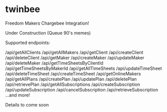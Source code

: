 # twinbee
Freedom Makers Chargebee Integration!

Under Construction (Queue 90's memes)

Supported endpoints: 

/api/getAllClients
/api/getAllMakers
/api/getClient
/api/createClient
/api/deleteClient
/api/getMaker
/api/createMaker
/api/updateMaker
/api/deleteMaker
/api/getTimeSheetsByClientId
/api/getTimeSheetsByMakerId
/api/getAllTimeSheets
/api/updateTimeSheet
/api/deleteTimeSheet
/api/createTimeSheet
/api/getOnlineMakers
/api/getAllPlans
/api/createPlan
/api/updatePlan
/api/deletePlan
/api/retrievePlan
/api/getAllSubscriptions
/api/createSubscription
/api/updateSubscription
/api/cancelSubscription
/api/retrieveSubscription
...and more! 

Details to come soon
